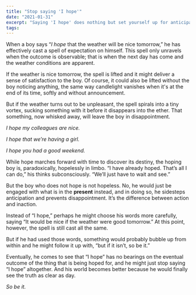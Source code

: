 ```yaml
---
title: "Stop saying 'I hope'"
date: "2021-01-31"
excerpt: "Saying 'I hope' does nothing but set yourself up for anticipation and disappointment."
tags: 
---
```


When a boy says “*I hope* that the weather will be nice tomorrow,” he has effectively cast a spell of expectation on himself. This spell only unravels when the outcome is observable; that is when the next day has come and the weather conditions are apparent.

If the weather is nice tomorrow, the spell is lifted and it might deliver a sense of satisfaction to the boy. Of course, it could also be lifted without the boy noticing anything, the same way candlelight vanishes when it's at the end of its time, softly and without announcement.

But if the weather turns out to be unpleasant, the spell spirals into a tiny vortex, sucking something with it before it disappears into the ether. That something, now whisked away, will leave the boy in disappointment.

*I hope my colleagues are nice.*

*I hope that we’re having a girl.*

*I hope you had a good weekend.*

While hope marches forward with time to discover its destiny, the hoping boy is, paradoxically, hopelessly in limbo. “I have already hoped. That’s all I can do,” his thinks subconsciously. “We’ll just have to wait and see.”

But the boy who does not hope is not hopeless. No, he would just be engaged with what is in the **present** instead, and in doing so, he sidesteps anticipation and prevents disappointment. It’s the difference between action and inaction.

Instead of “I hope,” perhaps he might choose his words more carefully, saying “It would be nice if the weather were good tomorrow.” At this point, however, the spell is still cast all the same.

But if he had used those words, something would probably bubble up from within and he might follow it up with, “but if it isn’t, so be it.”

Eventually, he comes to see that “I hope” has no bearings on the eventual outcome of the thing that is being hoped for, and he might just stop saying “I hope” altogether. And his world becomes better because he would finally see the truth as clear as day.

*So be it.*